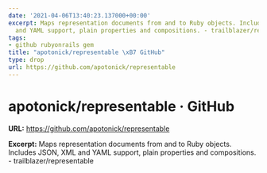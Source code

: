 ```yaml
---
date: '2021-04-06T13:40:23.137000+00:00'
excerpt: Maps representation documents from and to Ruby objects. Includes JSON, XML
  and YAML support, plain properties and compositions. - trailblazer/representable
tags:
- github rubyonrails gem
title: "apotonick/representable \xB7 GitHub"
type: drop
url: https://github.com/apotonick/representable
---
```


# apotonick/representable · GitHub

**URL:** https://github.com/apotonick/representable

**Excerpt:** Maps representation documents from and to Ruby objects. Includes JSON, XML and YAML support, plain properties and compositions. - trailblazer/representable
